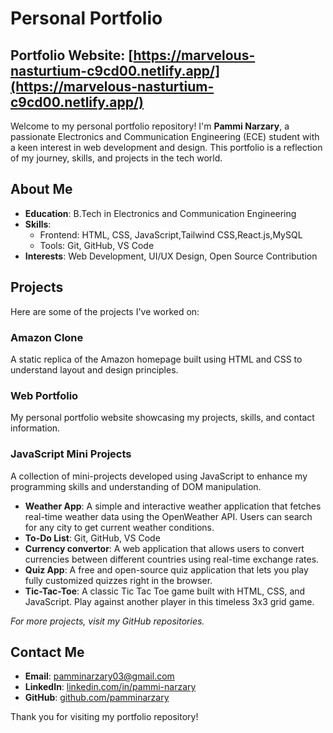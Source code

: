 # Personal Portfolio
## **Portfolio Website**: [https://marvelous-nasturtium-c9cd00.netlify.app/](https://marvelous-nasturtium-c9cd00.netlify.app/)

Welcome to my personal portfolio repository! I'm **Pammi Narzary**, a passionate Electronics and Communication Engineering (ECE) student with a keen interest in web development and design. This portfolio is a reflection of my journey, skills, and projects in the tech world.

## About Me

- **Education**: B.Tech in Electronics and Communication Engineering
- **Skills**:
  - Frontend: HTML, CSS, JavaScript,Tailwind CSS,React.js,MySQL
  - Tools: Git, GitHub, VS Code
- **Interests**: Web Development, UI/UX Design, Open Source Contribution

## Projects

Here are some of the projects I've worked on:

### Amazon Clone
A static replica of the Amazon homepage built using HTML and CSS to understand layout and design principles.

### Web Portfolio
My personal portfolio website showcasing my projects, skills, and contact information.

### JavaScript Mini Projects
A collection of mini-projects developed using JavaScript to enhance my programming skills and understanding of DOM manipulation.
 - **Weather App**: A simple and interactive weather application that fetches real-time weather data using the OpenWeather API. Users can search for any city to get current weather conditions.
  - **To-Do List**: Git, GitHub, VS Code
  - **Currency convertor**: A web application that allows users to convert currencies between different countries using real-time exchange rates.
  - **Quiz App**: A free and open-source quiz application that lets you play fully customized quizzes right in the browser.
  - **Tic-Tac-Toe**: A classic Tic Tac Toe game built with HTML, CSS, and JavaScript. Play against another player in this timeless 3x3 grid game.


*For more projects, visit my GitHub repositories.*

## Contact Me

- **Email**: [pamminarzary03@gmail.com](mailto:pamminarzary03@gmail.com)
- **LinkedIn**: [linkedin.com/in/pammi-narzary](https://www.linkedin.com/in/pammi-narzary)
- **GitHub**: [github.com/pamminarzary](https://github.com/pamminarzary)

Thank you for visiting my portfolio repository! 


